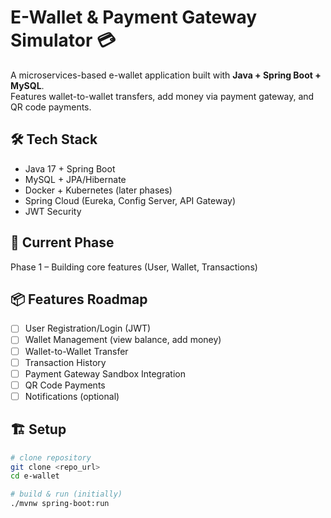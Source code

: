 # E-Wallet & Payment Gateway Simulator 💳

A microservices-based e-wallet application built with **Java + Spring Boot + MySQL**.  
Features wallet-to-wallet transfers, add money via payment gateway, and QR code payments.

## 🛠 Tech Stack
- Java 17 + Spring Boot
- MySQL + JPA/Hibernate
- Docker + Kubernetes (later phases)
- Spring Cloud (Eureka, Config Server, API Gateway)
- JWT Security

## 🚀 Current Phase
Phase 1 – Building core features (User, Wallet, Transactions)

## 📦 Features Roadmap
- [ ] User Registration/Login (JWT)
- [ ] Wallet Management (view balance, add money)
- [ ] Wallet-to-Wallet Transfer
- [ ] Transaction History
- [ ] Payment Gateway Sandbox Integration
- [ ] QR Code Payments
- [ ] Notifications (optional)

## 🏗 Setup
```bash
# clone repository
git clone <repo_url>
cd e-wallet

# build & run (initially)
./mvnw spring-boot:run
